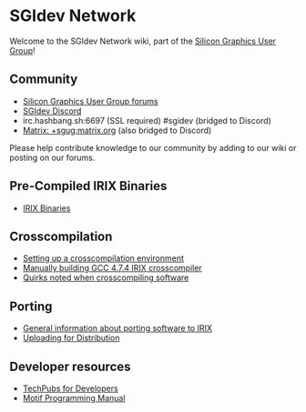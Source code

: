 # SGIdev Network
Welcome to the SGIdev Network wiki, part of the [Silicon Graphics User Group](https://www.sgi.sh)!

## Community
* [Silicon Graphics User Group forums](https://forums.sgi.sh)
* [SGIdev Discord](https://discord.gg/skp987v) 
* irc.hashbang.sh:6697 (SSL required) #sgidev  (bridged to Discord)
* [Matrix: +sgug:matrix.org](https://riot.im/app/#/group/+sgug:matrix.org) (also bridged to Discord)

Please help contribute knowledge to our community by adding to our wiki or posting on our forums.

## Pre-Compiled IRIX Binaries
* [IRIX Binaries](wiki/IRIX_Binaries.html)

## Crosscompilation
* [Setting up a crosscompilation environment](wiki/crosscompiling.html)
* [Manually building GCC 4.7.4 IRIX crosscompiler](wiki/Manually_building_GCC_474_IRIX_crosscompiler.html)
* [Quirks noted when crosscompiling software](wiki/Quirks_noted_when_crosscompiling_software.html)

## Porting
* [General information about porting software to IRIX](wiki/General_information_about_porting_software_to_IRIX.html)
* [Uploading for Distribution](wiki/uploading.html)

## Developer resources
* [TechPubs for Developers](https://techpubs.jurassic.nl/manuals/0650/developer/)
* [Motif Programming Manual](https://www.oreilly.com/openbook/motif/vol6a/Vol6a_html/toc.html)